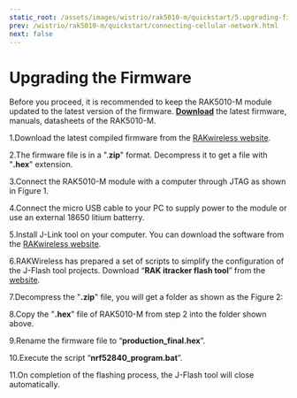 ```yaml
---
static_root: /assets/images/wistrio/rak5010-m/quickstart/5.upgrading-firmware
prev: /wistrio/rak5010-m/quickstart/connecting-cellular-network.html
next: false
---
```


# Upgrading the Firmware

Before you proceed, it is recommended to keep the RAK5010-M module updated to the latest version of the firmware. [**Download**](https://downloads.rakwireless.com/Cellular/RAK5010/) the latest firmware, manuals, datasheets of the RAK5010-M.

1.Download the latest compiled firmware from the [RAKwireless website](https://downloads.rakwireless.com/Cellular/RAK5010/Firmware/RAK5010-M_Latest_Firmware.zip).

2.The firmware file is in a ".**zip**" format. Decompress it to get a file with "**.hex**" extension.

3.Connect the RAK5010-M module with a computer through JTAG as shown in Figure 1.

<rk-img
  :src="`${$frontmatter.static_root}/1.jtag.jpg`"
  width="100%"
  caption="RAK5010 and PC Connection through JTAG"
/>



4.Connect the micro USB cable to your PC to supply power to the module or use an external 18650 litium batterry.

5.Install J-Link tool on your computer. You can download the software from the [RAKwireless website](https://downloads.rakwireless.com/en/Cellular/Tools/).

6.RAKWireless has prepared a set of scripts to simplify the configuration of the J-Flash tool projects. Download “**RAK itracker flash tool**” from the [website](https://downloads.rakwireless.com/en/Cellular/Tools/).

7.Decompress the "**.zip**" file, you will get a folder as shown as the Figure 2:


<rk-img
  :src="`${$frontmatter.static_root}/2.rak-itracker.jpg`"
  width="75%"
  caption="RAK iTracker flash tool folder"
/>



8.Copy the "**.hex**" file of RAK5010-M from step 2 into the folder shown above. 

9.Rename the firmware file to “**production_final.hex**”.

10.Execute the script “**nrf52840_program.bat**”. 

11.On completion of the flashing process, the J-Flash tool will close automatically.

